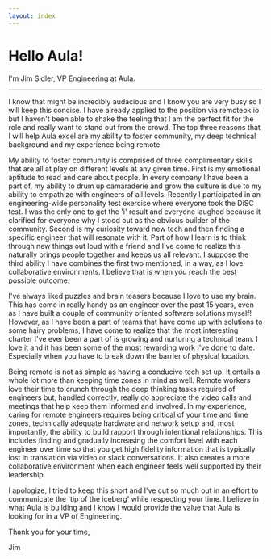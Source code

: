 ```yaml
---
layout: index
---
```


Hello Aula!
===========

I'm Jim Sidler, VP Engineering at Aula.

* * *

I know that might be incredibly audacious and I know you are very busy so I will keep this concise. I have already applied to the position via remoteok.io but I haven't been able to shake the feeling that I am the perfect fit for the role and really want to stand out from the crowd. The top three reasons that I will help Aula excel are my ability to foster community, my deep technical background and my experience being remote.

My ability to foster community is comprised of three complimentary skills that are all at play on different levels at any given time. First is my emotional aptitude to read and care about people. In every company I have been a part of, my ability to drum up camaraderie and grow the culture is due to my ability to empathize with engineers of all levels. Recently I participated in an engineering-wide personality test exercise where everyone took the DiSC test. I was the only one to get the 'i' result and everyone laughed because it clarified for everyone why I stood out as the obvious builder of the community. Second is my curiosity toward new tech and then finding a specific engineer that will resonate with it. Part of how I learn is to think through new things out loud with a friend and I've come to realize this naturally brings people together and keeps us all relevant. I suppose the third ability I have combines the first two mentioned, in a way, as I love collaborative environments. I believe that is when you reach the best possible outcome.

I've always liked puzzles and brain teasers because I love to use my brain. This has come in really handy as an engineer over the past 15 years, even as I have built a couple of community oriented software solutions myself! However, as I have been a part of teams that have come up with solutions to some hairy problems, I have come to realize that the most interesting charter I've ever been a part of is growing and nurturing a technical team. I love it and it has been some of the most rewarding work I've done to date. Especially when you have to break down the barrier of physical location.

Being remote is not as simple as having a conducive tech set up. It entails a whole lot more than keeping time zones in mind as well. Remote workers love their time to crunch through the deep thinking tasks required of engineers but, handled correctly, really do appreciate the video calls and meetings that help keep them informed and involved. In my experience, caring for remote engineers requires being critical of your time and time zones, technically adequate hardware and network setup and, most importantly, the ability to build rapport through intentional relationships. This includes finding and gradually increasing the comfort level with each engineer over time so that you get high fidelity information that is typically lost in translation via video or slack conversations. It also creates a more collaborative environment when each engineer feels well supported by their leadership.

I apologize, I tried to keep this short and I've cut so much out in an effort to communicate the 'tip of the iceberg' while respecting your time. I believe in what Aula is building and I know I would provide the value that Aula is looking for in a VP of Engineering.

Thank you for your time,

Jim

